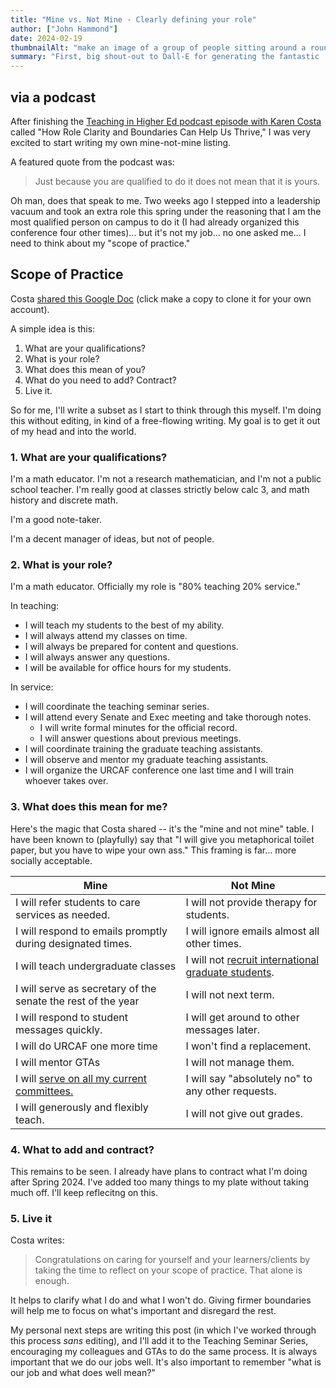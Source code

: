 ```yaml
---
title: "Mine vs. Not Mine - Clearly defining your role"
author: ["John Hammond"]
date: 2024-02-19
thumbnailAlt: "make an image of a group of people sitting around a round table all touching their noses with one finger"
summary: "First, big shout-out to Dall-E for generating the fantastic 'not it' image."
---
```



## via a podcast

After finishing the [Teaching in Higher Ed podcast episode with Karen Costa](https://teachinginhighered.com/podcast/how-role-clarity-and-boundaries-can-help-us-thrive) called "How Role Clarity and Boundaries Can Help Us Thrive," I was very excited to start writing my own mine-not-mine listing.  

A featured quote from the podcast was: 

> Just because you are qualified to do it does not mean that it is yours.

Oh man, does that speak to me.  Two weeks ago I stepped into a leadership vacuum and took an extra role this spring under the reasoning that I am the most qualified person on campus to do it (I had already organized this conference four other times)... but it's not my job... no one asked me... I need to think about my "scope of practice." 

## Scope of Practice

Costa [shared this Google Doc](https://docs.google.com/document/d/11i3UeM7FKMhSzvwo28KKyOp8nCacT0qyL0_8t-VW9xk/copy) (click make a copy to clone it for your own account).  

A simple idea is this:
1. What are your qualifications?
2. What is your role? 
3. What does this mean of you? 
4. What do you need to add? Contract? 
5. Live it.

So for me, I'll write a subset as I start to think through this myself.  I'm doing this without editing, in kind of a free-flowing writing. My goal is to get it out of my head and into the world. 

### 1. What are your qualifications? 

I'm a math educator. I'm not a research mathematician, and I'm not a public school teacher. I'm really good at classes strictly below calc 3, and math history and discrete math.  

I'm a good note-taker. 

I'm a decent manager of ideas, but not of people.


### 2. What is your role? 

I'm a math educator.  Officially my role is "80% teaching 20% service."

In teaching: 
- I will teach my students to the best of my ability.
- I will always attend my classes on time. 
- I will always be prepared for content and questions.
- I will always answer any questions.
- I will be available for office hours for my students.

In service:
- I will coordinate the teaching seminar series.
- I will attend every Senate and Exec meeting and take thorough notes.
    - I will write formal minutes for the official record.
    - I will answer questions about previous meetings.
- I will coordinate training the graduate teaching assistants.
- I will observe and mentor my graduate teaching assistants. 
- I will organize the URCAF conference one last time and I will train whoever takes over.


### 3. What does this mean for me?  

Here's the magic that Costa shared -- it's the "mine  and not mine" table.  I have been known to (playfully) say that "I will give you  metaphorical toilet paper, but you have to wipe your own ass."  This framing is far... more socially acceptable.


| **Mine** | **Not Mine** |
|----------|--------------|
| I will refer students to care services as needed.         | I will not provide therapy for students.              |
| I will respond to emails promptly during designated times. | I will ignore emails almost all other times. | 
| I will teach undergraduate classes | I will not [recruit international graduate students](../graduate-student-enrollment-post/). |
| I will serve as secretary of the senate the rest of the year  |  I will not next term. |
| I will respond to student messages quickly. | I will get around to other messages later.| 
| I will do URCAF one more time | I won't find a replacement.|
| I will mentor GTAs | I will not manage them. | 
| I will [serve on all my current committees.](/now/#spring-24) | I will say "absolutely no" to any other requests. | 
| I will generously and flexibly teach. | I will not give out grades. |

### 4. What to add and contract? 

This remains to be seen. I already have plans to contract what I'm doing after Spring 2024.  I've added too many things to my plate without taking much off.  I'll keep reflecitng on this. 

### 5. Live it

Costa writes: 
> Congratulations on caring for yourself and your learners/clients by taking the time to reflect on your scope of practice. That alone is enough.

It helps to clarify what I do and what I won't do. Giving firmer boundaries will help me to focus on what's important and disregard the rest.

My personal next steps are writing this post (in which I've worked through this process *sans* editing), and I'll add it to the Teaching Seminar Series, encouraging my colleagues and GTAs to do the same process.  It is always important that we do our jobs well. It's also important to remember "what is our job and what does well mean?"